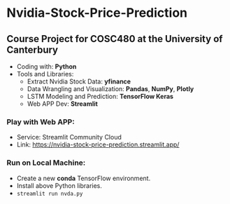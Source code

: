 # Nvidia-Stock-Price-Prediction
## Course Project for COSC480 at the University of Canterbury
- Coding with: **Python**
- Tools and Libraries:
  - Extract Nvidia Stock Data: **yfinance**
  - Data Wrangling and Visualization: **Pandas**, **NumPy**, **Plotly**
  - LSTM Modeling and Prediction: **TensorFlow Keras**
  - Web APP Dev: **Streamlit**
### Play with Web APP:
- Service: Streamlit Community Cloud
- Link: https://nvidia-stock-price-prediction.streamlit.app/
### Run on Local Machine: 
- Create a new **conda** TensorFlow environment.
- Install above Python libraries.
- ```streamlit run nvda.py```
